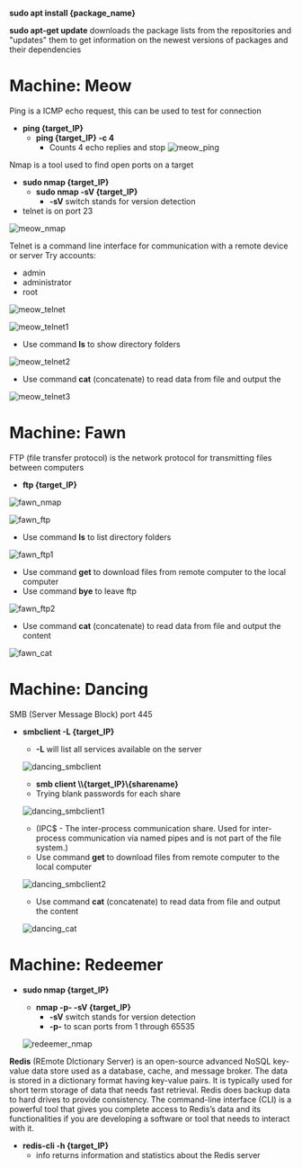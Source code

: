 **sudo apt install {package_name}**

**sudo apt-get update** downloads the package lists from the repositories and "updates" them to get information on the newest versions of packages and their dependencies

# Machine: Meow

Ping is a ICMP echo request, this can be used to test for connection
- **ping {target_IP}**
  - **ping {target_IP} -c 4** 
    - Counts 4 echo replies and stop
![meow_ping](https://github.com/juliezard/HackTheBox/blob/main/Tier%200/images/meow_ping.png?raw=true)

Nmap is a tool used to find open ports on a target
- **sudo nmap {target_IP}**
  - **sudo nmap -sV {target_IP}**
    - **-sV** switch stands for version detection 
- telnet is on port 23

![meow_nmap](https://github.com/juliezard/HackTheBox/blob/main/Tier%200/images/meow_nmap.png?raw=true)

Telnet is a command line interface for communication with a remote device or server
Try accounts:
- admin
- administrator
- root

![meow_telnet](https://github.com/juliezard/HackTheBox/blob/main/Tier%200/images/meow_telnet.png?raw=true)

![meow_telnet1](https://github.com/juliezard/HackTheBox/blob/main/Tier%200/images/meow_telnet1.png?raw=true)

- Use command **ls** to show directory folders

![meow_telnet2](https://github.com/juliezard/HackTheBox/blob/main/Tier%200/images/meow_telnet2.png?raw=true)

- Use command **cat** (concatenate) to read data from file and output the 

![meow_telnet3](https://github.com/juliezard/HackTheBox/blob/main/Tier%200/images/meow_telnet3.png?raw=true)


# Machine: Fawn
FTP (file transfer protocol) is the network protocol for transmitting files between computers
- **ftp {target_IP}** 

![fawn_nmap](https://github.com/juliezard/HackTheBox/blob/main/Tier%200/images/fawn_nmap.png?raw=true)

![fawn_ftp](https://github.com/juliezard/HackTheBox/blob/main/Tier%200/images/fawn_ftp.png?raw=true)

  - Use command **ls** to list directory folders

  ![fawn_ftp1](https://github.com/juliezard/HackTheBox/blob/main/Tier%200/images/fawn_ftp1.png?raw=true)

  - Use command **get** to download files from remote computer to the local computer
  - Use command **bye** to leave ftp

  ![fawn_ftp2](https://github.com/juliezard/HackTheBox/blob/main/Tier%200/images/fawn_ftp2.png?raw=true)
  
  - Use command **cat** (concatenate) to read data from file and output the content

  ![fawn_cat](https://github.com/juliezard/HackTheBox/blob/main/Tier%200/images/fawn_cat.png?raw=true)


# Machine: Dancing
SMB (Server Message Block) port 445
- **smbclient -L {target_IP}**
  - **-L** will list all services available on the server

  ![dancing_smbclient](https://github.com/juliezard/HackTheBox/blob/main/Tier%200/images/dancing_smbclient.png?raw=true)
  
  - **smb client \\\\{target_IP}\\{sharename}**
  - Trying blank passwords for each share
  
  ![dancing_smbclient1](https://github.com/juliezard/HackTheBox/blob/main/Tier%200/images/dancing_smbclient1.png?raw=true)
  
  - (IPC$ - The inter-process communication share. Used for inter-process communication via named
pipes and is not part of the file system.)
  - Use command **get** to download files from remote computer to the local computer

  ![dancing_smbclient2](https://github.com/juliezard/HackTheBox/blob/main/Tier%200/images/dancing_smbclient2.png?raw=true)
  
  - Use command **cat** (concatenate) to read data from file and output the content

  ![dancing_cat](https://github.com/juliezard/HackTheBox/blob/main/Tier%200/images/dancing_cat.png?raw=true)


# Machine: Redeemer
- **sudo nmap {target_IP}**
  - **nmap -p- -sV {target_IP}** 
    - **-sV** switch stands for version detection 
    - **-p-** to scan ports from 1 through 65535
    
  ![redeemer_nmap](https://github.com/juliezard/HackTheBox/blob/main/Tier%200/images/redeemer_nmap.png?raw=true)

**Redis** (REmote DIctionary Server) is an open-source advanced NoSQL key-value data store used as a
database, cache, and message broker. The data is stored in a dictionary format having key-value pairs. It is
typically used for short term storage of data that needs fast retrieval. Redis does backup data to hard drives
to provide consistency.
The command-line interface (CLI) is a powerful tool that gives you complete access to Redis’s data and its
functionalities if you are developing a software or tool that needs to interact with it.
- **redis-cli -h {target_IP}**
  -  info returns information and statistics about the Redis server
